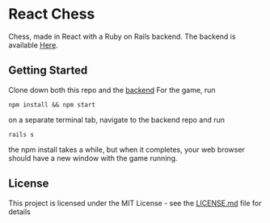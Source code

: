 # React Chess

Chess, made in React with a Ruby on Rails backend.
The backend is available [Here](https://github.com/Ryhu/React-Chess-api).


## Getting Started

Clone down both this repo and the [backend](https://github.com/Ryhu/React-Chess-api)
For the game, run
```
npm install && npm start
```

on a separate terminal tab, navigate to the backend repo and run
```
rails s
```

the npm install takes a while, but when it completes, your web browser should have a new window with the game running.

## License

This project is licensed under the MIT License - see the [LICENSE.md](LICENSE.md) file for details
